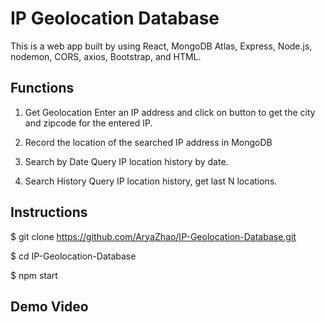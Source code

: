 # IP Geolocation Database 

This is a web app built by using React, MongoDB Atlas, Express, Node.js, nodemon, CORS, axios, Bootstrap, and HTML.

## Functions

1. Get Geolocation
  Enter an IP address and click on button to get the city and zipcode for the entered IP.

2. Record the location of the searched IP address in MongoDB

3. Search by Date
   Query IP location history by date. 
   
4. Search History
   Query IP location history, get last N locations.

## Instructions

$ git clone https://github.com/AryaZhao/IP-Geolocation-Database.git

$ cd IP-Geolocation-Database

$ npm start

## Demo Video
